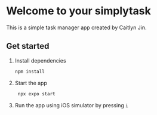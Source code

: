 # Welcome to your simplytask

This is a simple task manager app created by Caitlyn Jin.

## Get started

1. Install dependencies

   ```bash
   npm install
   ```

2. Start the app

   ```bash
    npx expo start
   ```

3. Run the app using iOS simulator by pressing `i`